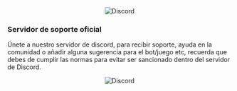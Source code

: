 <div align="center"><img alt="Discord" src="https://cdn.glitch.com/1e67b394-0053-4ba4-a1d5-82dffe12396e%2Fcooltext-357181250588133.png?v=1594691477842"></div>

### Servidor de soporte oficial
Únete a nuestro servidor de discord, para recibir soporte, ayuda en la comunidad o añadir alguna sugerencia para el bot/juego etc, recuerda que debes de cumplir las normas para evitar ser sancionado dentro del servidor de Discord.
<div align="center"><img alt="Discord" src="https://img.shields.io/discord/611714357809905684?color=blue&label=discord&logo=blue&logoColor=blue&style=for-the-badge"></div>
